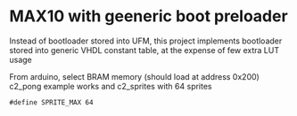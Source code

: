 # MAX10 with geeneric boot preloader

Instead of bootloader stored into UFM, this project
implements bootloader stored into generic VHDL constant table,
at the expense of few extra LUT usage

From arduino, select BRAM memory (should load at address 0x200)
c2_pong example works and c2_sprites with 64 sprites

    #define SPRITE_MAX 64

